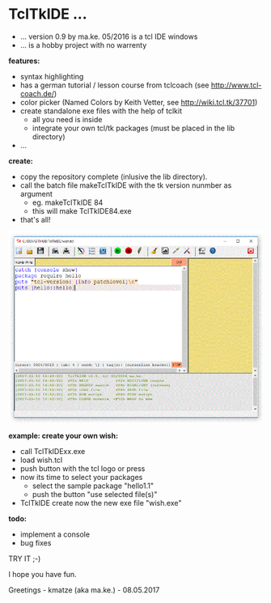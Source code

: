 TclTkIDE ...
==========

- ... version 0.9 by ma.ke. 05/2016 is a tcl IDE windows
- ... is a hobby project with no warrenty

**features:**

- syntax highlighting
- has a german tutorial / lesson course from tclcoach (see http://www.tcl-coach.de/)
- color picker (Named Colors by Keith Vetter, see http://wiki.tcl.tk/37701)
- create standalone exe files with the help of tclkit 
	- all you need is inside
	- integrate your own tcl/tk packages (must be placed in the lib directory)
- ...

**create:**

- copy the repository complete (inlusive the lib directory).
- call the batch file makeTclTkIDE with the tk version nunmber as argument
	- eg. makeTclTkIDE 84
	- this will make TclTkIDE84.exe
- that's all!

![TclTkIDE](/TclTkIDE.GIF)

**example: create your own wish:**
- call TclTkIDExx.exe
- load wish.tcl
- push button with the tcl logo or press <F10>
- now its time to select your packages
	- select the sample package "hello1.1"
	- push the button "use selected file(s)"
- TclTkIDE create now the new exe file "wish.exe"

**todo:**

- implement a console
- bug fixes

TRY IT ;-)

I hope you have fun.

Greetings - kmatze (aka ma.ke.) - 08.05.2017





